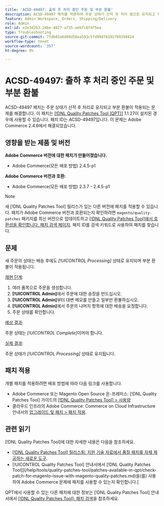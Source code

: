 ```yaml
---
title: 'ACSD-49497: 출하 후 처리 중인 주문 및 부분 환불'
description: ACSD-49497 패치를 적용하여 주문 상태가 선적 후 처리 중으로 유지되고 부분 환불이 적용되는 Adobe Commerce 문제를 해결합니다.
feature: Admin Workspace, Orders, Shipping/Delivery
role: Admin
exl-id: e2e3d2b3-24be-4827-a735-aebfc6f475ea
type: Troubleshooting
source-git-commit: 7fdb02a6d89d50ea593c5fd99d78101f89198424
workflow-type: tm+mt
source-wordcount: '357'
ht-degree: 0%

---
```


# ACSD-49497: 출하 후 처리 중인 주문 및 부분 환불

ACSD-49497 패치는 주문 상태가 선적 후 처리로 유지되고 부분 환불이 적용되는 문제를 해결합니다. 이 패치는 [[!DNL Quality Patches Tool (QPT)]](https://experienceleague.adobe.com/en/docs/commerce-operations/tools/quality-patches-tool/quality-patches-tool-to-self-serve-quality-patches) 1.1.27이 설치된 경우에 사용할 수 있습니다. 패치 ID는 ACSD-49497입니다. 이 문제는 Adobe Commerce 2.4.6에서 해결되었습니다.

## 영향을 받는 제품 및 버전

**Adobe Commerce 버전에 대한 패치가 만들어졌습니다.**

* Adobe Commerce(모든 배포 방법) 2.4.5-p1

**Adobe Commerce 버전과 호환:**

* Adobe Commerce(모든 배포 방법) 2.3.7 - 2.4.5-p1

>[!NOTE]
>
>새 [!DNL Quality Patches Tool] 릴리스가 있는 다른 버전에 패치를 적용할 수 있습니다. 패치가 Adobe Commerce 버전과 호환되는지 확인하려면 `magento/quality-patches` 패키지를 최신 버전으로 업데이트하고 [[!DNL Quality Patches Tool]에서 호환성을 확인합니다. 패치 검색 페이지](https://experienceleague.adobe.com/tools/commerce-quality-patches/index.html). 패치 ID를 검색 키워드로 사용하여 패치를 찾습니다.

## 문제

새 주문의 상태는 배송 후에도 *[!UICONTROL Processing]* 상태로 유지되며 부분 환불이 적용됩니다.

<u>재현 단계</u>:

1. 여러 품목으로 주문을 생성합니다.
1. **[!UICONTROL Admin]**&#x200B;에서 주문에 대한 송장을 만드십시오.
1. **[!UICONTROL Admin]**&#x200B;부터 대변 메모를 만들고 일부만 환불하십시오.
1. **[!UICONTROL Admin]**&#x200B;에서 주문의 나머지 항목에 대한 배송을 요청합니다.
1. 주문 상태를 확인합니다.

<u>예상 결과</u>:

주문 상태는 *[!UICONTROL Complete]*&#x200B;이어야 합니다.

<u>실제 결과</u>:

주문 상태가 *[!UICONTROL Processing]* 상태로 유지됩니다.

## 패치 적용

개별 패치를 적용하려면 배포 방법에 따라 다음 링크를 사용합니다.

* Adobe Commerce 또는 Magento Open Source 온-프레미스: [!DNL Quality Patches Tool] 가이드의 [[!DNL Quality Patches Tool] > 사용량](/help/tools/quality-patches-tool/usage.md)
* 클라우드 인프라의 Adobe Commerce: Commerce on Cloud Infrastructure 안내서의 [업그레이드 및 패치 > 패치 적용](https://experienceleague.adobe.com/docs/commerce-cloud-service/user-guide/develop/upgrade/apply-patches.html).

## 관련 읽기

[!DNL Quality Patches Tool]에 대한 자세한 내용은 다음을 참조하세요.

* [[!DNL Quality Patches Tool] 릴리스됨: 지원 기술 자료에서 품질 패치를 자체 제공하는 새로운 도구](https://experienceleague.adobe.com/en/docs/commerce-operations/tools/quality-patches-tool/quality-patches-tool-to-self-serve-quality-patches).
* [!UICONTROL Quality Patches Tool] 안내서에서  [!DNL Quality Patches Tool]](/help/tools/quality-patches-tool/patches-available-in-qpt/check-patch-for-magento-issue-with-magento-quality-patches.md)을(를) 사용하여 Adobe Commerce 문제에 패치를 사용할 수 있는지 확인합니다.[


QPT에서 사용할 수 있는 다른 패치에 대한 정보는 [!DNL Quality Patches Tool] 안내서에서 [[!DNL Quality Patches Tool]: 패치 검색](https://experienceleague.adobe.com/tools/commerce-quality-patches/index.html)을 참조하세요.
